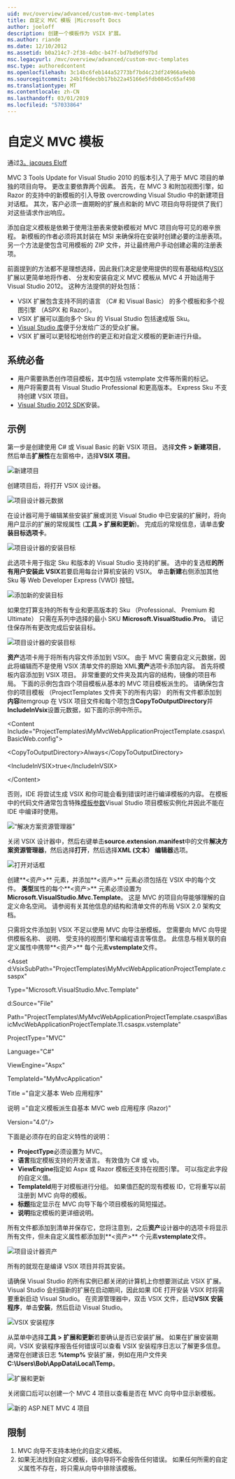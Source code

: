 ```yaml
---
uid: mvc/overview/advanced/custom-mvc-templates
title: 自定义 MVC 模板 |Microsoft Docs
author: joeloff
description: 创建一个模板作为 VSIX 扩展。
ms.author: riande
ms.date: 12/10/2012
ms.assetid: b0a214c7-2f38-4dbc-b47f-bd7bd9df97bd
msc.legacyurl: /mvc/overview/advanced/custom-mvc-templates
msc.type: authoredcontent
ms.openlocfilehash: 3c14bc6feb144a52773bf7bd4c23df24966a9ebb
ms.sourcegitcommit: 24b1f6decbb17bb22a45166e5fdb0845c65af498
ms.translationtype: MT
ms.contentlocale: zh-CN
ms.lasthandoff: 03/01/2019
ms.locfileid: "57033864"
---
```

<a name="custom-mvc-template"></a>自定义 MVC 模板
====================
通过[3。jacques Eloff](https://github.com/joeloff)

MVC 3 Tools Update for Visual Studio 2010 的版本引入了用于 MVC 项目的单独的项目向导。 更改主要依靠两个因素。 首先，在 MVC 3 和附加视图引擎，如 Razor 的支持中的新模板的引入导致 overcrowding Visual Studio 中的新建项目对话框。 其次，客户必须一直期盼的扩展点和新的 MVC 项目向导将提供了我们对这些请求作出响应。

添加自定义模板是依赖于使用注册表来使新模板对 MVC 项目向导可见的艰辛旅程。 新模板的作者必须将其封装在 MSI 来确保将在安装时创建必要的注册表项。 另一个方法是使包含可用模板的 ZIP 文件，并让最终用户手动创建必需的注册表项。

前面提到的方法都不是理想选择，因此我们决定是使用提供的现有基础结构[VSIX](https://msdn.microsoft.com/library/ff363239.aspx)扩展以更简单地将作者、 分发和安装自定义 MVC 模板从 MVC 4 开始适用于 Visual Studio 2012。 这种方法提供的好处包括：

- VSIX 扩展包含支持不同的语言 （C# 和 Visual Basic） 的多个模板和多个视图引擎 （ASPX 和 Razor）。
- VSIX 扩展可以面向多个 Sku 的 Visual Studio 包括速成版 Sku。
- [Visual Studio 库](https://visualstudiogallery.msdn.microsoft.com/)便于分发给广泛的受众扩展。
- VSIX 扩展可以更轻松地创作的更正和对自定义模板的更新进行升级。

## <a name="prerequisites"></a>系统必备

- 用户需要熟悉创作项目模板，其中包括 vstemplate 文件等所需的标记。
- 用户将需要具有 Visual Studio Professional 和更高版本。 Express Sku 不支持创建 VSIX 项目。
- [Visual Studio 2012 SDK](https://www.microsoft.com/download/details.aspx?id=30668)安装。

## <a name="example"></a>示例

第一步是创建使用 C# 或 Visual Basic 的新 VSIX 项目。 选择**文件 > 新建项目**，然后单击**扩展性**在左窗格中，选择**VSIX 项目**。

![新建项目](custom-mvc-templates/_static/image1.jpg)

创建项目后，将打开 VSIX 设计器。

![项目设计器元数据](custom-mvc-templates/_static/image2.jpg)

在设计器可用于编辑某些安装扩展或浏览 Visual Studio 中已安装的扩展时，将向用户显示的扩展的常规属性 (**工具 > 扩展和更新**)。 完成后的常规信息，请单击**安装目标选项卡**。

![项目设计器的安装目标](custom-mvc-templates/_static/image3.jpg)

此选项卡用于指定 Sku 和版本的 Visual Studio 支持的扩展。 选中的复选框**的所有用户安装此 VSIX**若要启用每台计算机安装的 VSIX。 单击**新建**右侧添加其他 Sku 等 Web Developer Express (VWD) 按钮。

![添加新的安装目标](custom-mvc-templates/_static/image4.jpg)

如果您打算支持的所有专业和更高版本的 Sku （Professional、 Premium 和 Ultimate） 只需在系列中选择的最小 SKU **Microsoft.VisualStudio.Pro**。 请记住保存所有更改完成后安装目标。

![项目设计器的安装目标](custom-mvc-templates/_static/image5.jpg)

**资产**选项卡用于将所有内容文件添加到 VSIX。 由于 MVC 需要自定义元数据，因此将编辑而不是使用 VSIX 清单文件的原始 XML**资产**选项卡添加内容。 首先将模板内容添加到 VSIX 项目。 非常重要的文件夹及其内容的结构，镜像的项目布局。 下面的示例包含四个项目模板从基本的 MVC 项目模板派生的。 请确保包含你的项目模板 （ProjectTemplates 文件夹下的所有内容） 的所有文件都添加到**内容**itemgroup 在 VSIX 项目文件和每个项包含**CopyToOutputDirectory**并**IncludeInVsix**设置元数据，如下面的示例中所示。

&lt;Content Include=&quot;ProjectTemplates\MyMvcWebApplicationProjectTemplate.csaspx\BasicWeb.config&quot;&gt;

&lt;CopyToOutputDirectory&gt;Always&lt;/CopyToOutputDirectory&gt;

&lt;IncludeInVSIX&gt;true&lt;/IncludeInVSIX&gt;

&lt;/Content&gt;

否则，IDE 将尝试生成 VSIX 和你可能会看到错误时进行编译模板的内容。 在模板中的代码文件通常包含特殊[模板参数](https://msdn.microsoft.com/library/eehb4faa(v=vs.110).aspx)Visual Studio 项目模板实例化并因此不能在 IDE 中编译时使用。

![“解决方案资源管理器”](custom-mvc-templates/_static/image6.jpg)

关闭 VSIX 设计器中，然后右键单击**source.extension.manifest**中的文件**解决方案资源管理器**，然后选择**打开**，然后选择**XML (文本） 编辑器**选项。

![打开对话框](custom-mvc-templates/_static/image7.jpg)

创建**&lt;资产&gt;** 元素，并添加**&lt;资产&gt;** 元素必须包括在 VSIX 中的每个文件。 **类型**属性的每个**&lt;资产&gt;** 元素必须设置为**Microsoft.VisualStudio.Mvc.Template**。 这是 MVC 的项目向导能够理解的自定义命名空间。 请参阅有关其他信息的结构和清单文件的布局 VSIX 2.0 架构文档。

只需将文件添加到 VSIX 不足以使用 MVC 向导注册模板。 您需要向 MVC 向导提供模板名称、 说明、 受支持的视图引擎和编程语言等信息。 此信息与相关联的自定义属性中携带**&lt;资产&gt;** 每个元素**vstemplate**文件。

&lt;Asset d:VsixSubPath=&quot;ProjectTemplates\MyMvcWebApplicationProjectTemplate.csaspx&quot;

Type=&quot;Microsoft.VisualStudio.Mvc.Template&quot;

d:Source=&quot;File&quot;

Path=&quot;ProjectTemplates\MyMvcWebApplicationProjectTemplate.csaspx\BasicMvcWebApplicationProjectTemplate.11.csaspx.vstemplate&quot;

ProjectType=&quot;MVC&quot;

Language=&quot;C#&quot;

ViewEngine=&quot;Aspx&quot;

TemplateId=&quot;MyMvcApplication&quot;

Title =&quot;自定义基本 Web 应用程序&quot;

说明 =&quot;自定义模板派生自基本 MVC web 应用程序 (Razor)&quot;

Version=&quot;4.0&quot;/&gt;

下面是必须存在的自定义特性的说明：

- **ProjectType**必须设置为 MVC。
- **语言**指定模板支持的开发语言。 有效值为 C# 或 vb。
- **ViewEngine**指定如 Aspx 或 Razor 模板还支持在视图引擎。 可以指定此字段的自定义值。
- **TemplateId**用于对模板进行分组。 如果值匹配的现有模板 ID，它将重写以前注册到 MVC 向导的模板。
- **标题**指定显示在 MVC 向导下每个项目模板的简短描述。
- **说明**指定模板的更详细说明。

所有文件都添加到清单并保存它，您将注意到，之后**资产**设计器中的选项卡将显示所有文件，但未自定义属性都添加到**&lt;资产&gt;** 个元素**vstemplate**文件。

![项目设计器资产](custom-mvc-templates/_static/image8.jpg)

所有的就现在是编译 VSIX 项目并将其安装。

请确保 Visual Studio 的所有实例已都关闭的计算机上你想要测试此 VSIX 扩展。 Visual Studio 会扫描新的扩展在启动期间，因此如果 IDE 打开安装 VSIX 时将需要重新启动 Visual Studio。 在资源管理器中，双击 VSIX 文件，启动**VSIX 安装程序**，单击**安装**，然后启动 Visual Studio。

![VSIX 安装程序](custom-mvc-templates/_static/image9.jpg)

从菜单中选择**工具 > 扩展和更新**若要确认是否已安装扩展。 如果在扩展安装期间，VSIX 安装程序报告任何错误可以查看 VSIX 安装程序日志以了解更多信息。 通常在创建该日志 **%temp%** 安装扩展，例如在用户文件夹**C:\Users\Bob\AppData\Local\Temp**。

![扩展和更新](custom-mvc-templates/_static/image10.jpg)

关闭窗口后可以创建一个 MVC 4 项目以查看是否在 MVC 向导中显示新模板。

![新的 ASP.NET MVC 4 项目](custom-mvc-templates/_static/image11.jpg)

## <a name="limitations"></a>限制

1. MVC 向导不支持本地化的自定义模板。
2. 如果无法找到自定义模板，该向导将不会报告任何错误。 如果任何所需的自定义属性不存在，将只需从向导中排除该模板。
